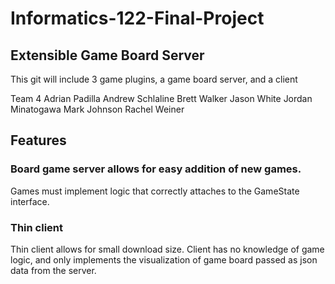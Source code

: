 # Informatics-122-Final-Project

## Extensible Game Board Server

This git will include 3 game plugins, a game board server, and a client

Team 4
Adrian Padilla
Andrew Schlaline
Brett Walker
Jason White
Jordan Minatogawa
Mark Johnson
Rachel Weiner


## Features

### Board game server allows for easy addition of new games.  

Games must implement logic that correctly attaches to the GameState interface.

### Thin client

Thin client allows for small download size.  Client has no knowledge of game logic, and only implements the visualization of game board passed as json data from the server.
